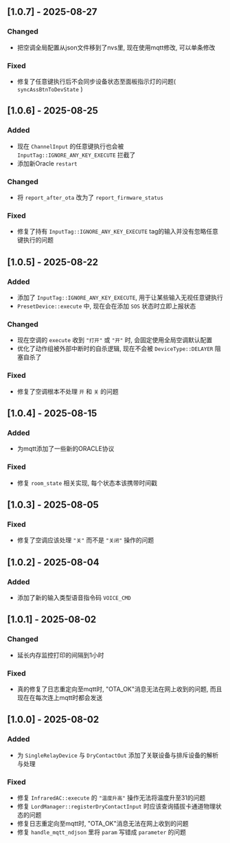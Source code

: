 ## [1.0.7] - 2025-08-27
### Changed
- 把空调全局配置从json文件移到了nvs里, 现在使用mqtt修改, 可以单条修改

### Fixed
- 修复了任意键执行后不会同步设备状态至面板指示灯的问题( `syncAssBtnToDevState` )

## [1.0.6] - 2025-08-25
### Added
- 现在 `ChannelInput` 的任意键执行也会被 `InputTag::IGNORE_ANY_KEY_EXECUTE` 拦截了
- 添加新Oracle `restart` 

### Changed
- 将 `report_after_ota` 改为了 `report_firmware_status`

### Fixed
- 修复了持有 `InputTag::IGNORE_ANY_KEY_EXECUTE` tag的输入并没有忽略任意键执行的问题

## [1.0.5] - 2025-08-22
### Added
- 添加了 `InputTag::IGNORE_ANY_KEY_EXECUTE`, 用于让某些输入无视任意键执行
- `PresetDevice::execute` 中, 现在会在添加 `SOS` 状态时立即上报状态

### Changed
- 现在空调的 `execute` 收到 `"打开"` 或 `"开"` 时, 会固定使用全局空调默认配置
- 优化了动作组被外部中断时的自杀逻辑, 现在不会被 `DeviceType::DELAYER` 阻塞自杀了

### Fixed
- 修复了空调根本不处理 `开` 和 `关` 的问题

## [1.0.4] - 2025-08-15
### Added
- 为mqtt添加了一些新的ORACLE协议

### Fixed
- 修复 `room_state` 相关实现, 每个状态本该携带时间戳

## [1.0.3] - 2025-08-05
### Fixed
- 修复了空调应该处理 `"关"` 而不是 `"关闭"` 操作的问题

## [1.0.2] - 2025-08-04
### Added
- 添加了新的输入类型语音指令码 `VOICE_CMD`

## [1.0.1] - 2025-08-02
### Changed
- 延长内存监控打印的间隔到1小时

### Fixed
- 真的修复了日志重定向至mqtt时, "OTA_OK"消息无法在网上收到的问题, 而且现在在每次连上mqtt时都会发送

## [1.0.0] - 2025-08-02
### Added
- 为 `SingleRelayDevice` 与 `DryContactOut` 添加了关联设备与排斥设备的解析与处理

### Fixed
- 修复 `InfraredAC::execute` 的 `"温度升高"` 操作无法将温度升至31的问题
- 修复 `LordManager::registerDryContactInput` 时应该查询插拔卡通道物理状态的问题
- 修复日志重定向至mqtt时, "OTA_OK"消息无法在网上收到的问题
- 修复 `handle_mqtt_ndjson` 里将 `param` 写错成 `parameter` 的问题